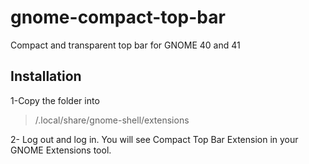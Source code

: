 # gnome-compact-top-bar
Compact and transparent top bar for GNOME 40 and 41

## Installation
1-Copy the folder into
>    /.local/share/gnome-shell/extensions

2- Log out and log in. You will see Compact Top Bar Extension in your GNOME Extensions tool.
